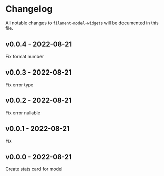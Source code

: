 # Changelog

All notable changes to `filament-model-widgets` will be documented in this file.

## v0.0.4 - 2022-08-21

Fix format number

## v0.0.3 - 2022-08-21

Fix error type

## v0.0.2 - 2022-08-21

Fix error nullable

## v0.0.1 - 2022-08-21

Fix

## v0.0.0 - 2022-08-21

Create stats card for model
